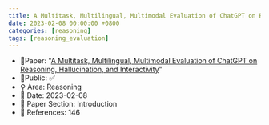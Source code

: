```yaml
---
title: A Multitask, Multilingual, Multimodal Evaluation of ChatGPT on Reasoning, Hallucination, and Interactivity
date: 2023-02-08 00:00:00 +0800
categories: [reasoning]
tags: [reasoning_evaluation]
---
```


- 📙Paper: "[A Multitask, Multilingual, Multimodal Evaluation of ChatGPT on Reasoning, Hallucination, and Interactivity](https://www.semanticscholar.org/paper/A-Multitask%2C-Multilingual%2C-Multimodal-Evaluation-of-Bang-Cahyawijaya/bf8491bef353df126e2306ad2fe4b898697b906a)"
- 🔑Public: ✅
- ⚲ Area: Reasoning
- 📅 Date: 2023-02-08
- 🔎 Paper Section: Introduction
- 📝 References: 146
